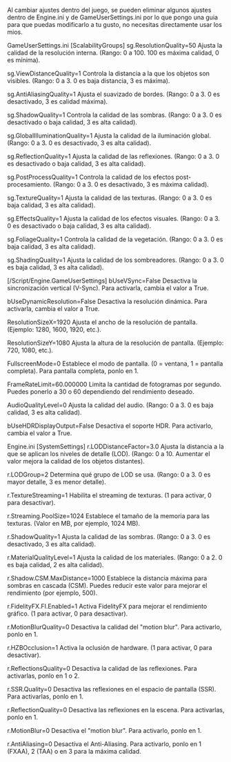 Al cambiar ajustes dentro del juego, se pueden eliminar algunos ajustes dentro de Engine.ini y de GameUserSettings.ini por lo que pongo una guia para que puedas modificarlo a tu gusto, no necesitas directamente usar los mios. 

GameUserSettings.ini
[ScalabilityGroups]
sg.ResolutionQuality=50
Ajusta la calidad de la resolución interna. (Rango: 0 a 100. 100 es máxima calidad, 0 es mínima).

sg.ViewDistanceQuality=1
Controla la distancia a la que los objetos son visibles. (Rango: 0 a 3. 0 es baja distancia, 3 es máxima).

sg.AntiAliasingQuality=1
Ajusta el suavizado de bordes. (Rango: 0 a 3. 0 es desactivado, 3 es calidad máxima).

sg.ShadowQuality=1
Controla la calidad de las sombras. (Rango: 0 a 3. 0 es desactivado o baja calidad, 3 es alta calidad).

sg.GlobalIlluminationQuality=1
Ajusta la calidad de la iluminación global. (Rango: 0 a 3. 0 es desactivado, 3 es alta calidad).

sg.ReflectionQuality=1
Ajusta la calidad de las reflexiones. (Rango: 0 a 3. 0 es desactivado o baja calidad, 3 es alta calidad).

sg.PostProcessQuality=1
Controla la calidad de los efectos post-procesamiento. (Rango: 0 a 3. 0 es desactivado, 3 es máxima calidad).

sg.TextureQuality=1
Ajusta la calidad de las texturas. (Rango: 0 a 3. 0 es baja calidad, 3 es alta calidad).

sg.EffectsQuality=1
Ajusta la calidad de los efectos visuales. (Rango: 0 a 3. 0 es desactivado o baja calidad, 3 es alta calidad).

sg.FoliageQuality=1
Controla la calidad de la vegetación. (Rango: 0 a 3. 0 es baja calidad, 3 es alta calidad).

sg.ShadingQuality=1
Ajusta la calidad de los sombreadores. (Rango: 0 a 3. 0 es baja calidad, 3 es alta calidad).

[/Script/Engine.GameUserSettings]
bUseVSync=False
Desactiva la sincronización vertical (V-Sync). Para activarla, cambia el valor a True.

bUseDynamicResolution=False
Desactiva la resolución dinámica. Para activarla, cambia el valor a True.

ResolutionSizeX=1920
Ajusta el ancho de la resolución de pantalla. (Ejemplo: 1280, 1600, 1920, etc.).

ResolutionSizeY=1080
Ajusta la altura de la resolución de pantalla. (Ejemplo: 720, 1080, etc.).

FullscreenMode=0
Establece el modo de pantalla. (0 = ventana, 1 = pantalla completa). Para pantalla completa, ponlo en 1.

FrameRateLimit=60.000000
Limita la cantidad de fotogramas por segundo. Puedes ponerlo a 30 o 60 dependiendo del rendimiento deseado.

AudioQualityLevel=0
Ajusta la calidad del audio. (Rango: 0 a 3. 0 es baja calidad, 3 es alta calidad).

bUseHDRDisplayOutput=False
Desactiva el soporte HDR. Para activarlo, cambia el valor a True.


Engine.ini
[SystemSettings]
r.LODDistanceFactor=3.0
Ajusta la distancia a la que se aplican los niveles de detalle (LOD). (Rango: 0 a 10. Aumentar el valor mejora la calidad de los objetos distantes).

r.LODGroup=2
Determina qué grupo de LOD se usa. (Rango: 0 a 3. 0 es mayor detalle, 3 es menor detalle).

r.TextureStreaming=1
Habilita el streaming de texturas. (1 para activar, 0 para desactivar).

r.Streaming.PoolSize=1024
Establece el tamaño de la memoria para las texturas. (Valor en MB, por ejemplo, 1024 MB).

r.ShadowQuality=1
Ajusta la calidad de las sombras. (Rango: 0 a 3. 0 es desactivado, 3 es alta calidad).

r.MaterialQualityLevel=1
Ajusta la calidad de los materiales. (Rango: 0 a 2. 0 es baja calidad, 2 es alta calidad).

r.Shadow.CSM.MaxDistance=1000
Establece la distancia máxima para sombras en cascada (CSM). Puedes reducir este valor para mejorar el rendimiento (por ejemplo, 500).

r.FidelityFX.FI.Enabled=1
Activa FidelityFX para mejorar el rendimiento gráfico. (1 para activar, 0 para desactivar).

r.MotionBlurQuality=0
Desactiva la calidad del "motion blur". Para activarlo, ponlo en 1.

r.HZBOcclusion=1
Activa la oclusión de hardware. (1 para activar, 0 para desactivar).

r.ReflectionsQuality=0
Desactiva la calidad de las reflexiones. Para activarlas, ponlo en 1 o 2.

r.SSR.Quality=0
Desactiva las reflexiones en el espacio de pantalla (SSR). Para activarlas, ponlo en 1.

r.ReflectionQuality=0
Desactiva las reflexiones en la escena. Para activarlas, ponlo en 1.

r.MotionBlur=0
Desactiva el "motion blur". Para activarlo, ponlo en 1.

r.AntiAliasing=0
Desactiva el Anti-Aliasing. Para activarlo, ponlo en 1 (FXAA), 2 (TAA) o en 3 para la máxima calidad.
